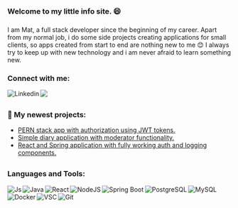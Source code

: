 ### Welcome to my little info site. :smile:

###
I am Mat, a full stack developer since the beginning of my career. Apart from my normal job, i do some side projects creating applications for small clients, so apps created from start to end are nothing new to me :blush: I always try to keep up with new technology and i am never afraid to learn something new.
<!--
I have the most experience working with React and Spring Boot, but recently i fall in love with React + NodeJs combination. 
-->
### Connect with me:
<a href="https://www.linkedin.com/in/mateusz-piorowski/"><img align="left" alt="Linkedin" src="https://img.shields.io/badge/-LinkedIn-%235d8239?logo=LinkedIn&logoColor=white&logoPosition=right&labelColor=grey" /></a>
<a href="mailto:mateuszpiorowski@gmail.com"> <img src="https://img.shields.io/badge/-Gmail-%235d8239?logo=Gmail&logoColor=white&logoPosition=right&labelColor=grey"/></a>

##
### :wrench: My newest projects:

- <a href="https://github.com/mpiorowski/pern-auth">PERN stack app with authorization using JWT tokens.</a>
- <a href="https://github.com/mpiorowski/diary-app">Simple diary application with moderator functionality.</a>
- <a href="https://github.com/mpiorowski/react-spring-auth">React and Spring application with fully working auth and logging components.</a>

##
### Languages and Tools:  

<div>
<img align="left" alt="Js" src="https://img.shields.io/badge/Languages-JavaScript-%235d8239?logo=JavaScript&logoColor=white" />
<img align="left" alt="Java" src="https://img.shields.io/badge/Languages-Java-%235d8239?logo=Java&logoColor=white" />
<img align="left" alt="React" src="https://img.shields.io/badge/Frameworks-React-%235d8239?logo=React&logoColor=white" />
<img align="left" alt="NodeJS" src="https://img.shields.io/badge/Frameworks-NodeJS-%235d8239?logo=Node.js&logoColor=white" />
<img align="left" alt="Spring Boot" src="https://img.shields.io/badge/Frameworks-Spring-%235d8239?logo=Spring&logoColor=white" />
<img align="left" alt="PostgreSQL" src="https://img.shields.io/badge/SQL-PostgreSQL-%235d8239?logo=PostgreSql&logoColor=white" />
</div>
<div>
<img align="left" alt="MySQL" src="https://img.shields.io/badge/SQL-MySQL-%235d8239?logo=MySql&logoColor=white" />
<img align="left" alt="Docker" src="https://img.shields.io/badge/Tools-Docker-%235d8239?logo=Docker&logoColor=white" />
<img align="left" alt="VSC" src="https://img.shields.io/badge/Tools-VSC-%235d8239?logo=visual-studio-code&logoColor=white" />
<img align="left" alt="Git" src="https://img.shields.io/badge/Tools-Git-%235d8239?logo=Git&logoColor=white" />
</div>



<!--
**mpiorowski/mpiorowski** is a ✨ _special_ ✨ repository because its `README.md` (this file) appears on your GitHub profile.

Here are some ideas to get you started:

- 🔭 I’m currently working on ...
- 🌱 I’m currently learning ...
- 👯 I’m looking to collaborate on ...
- 🤔 I’m looking for help with ...
- 💬 Ask me about ...
- 📫 How to reach me: ...
- 😄 Pronouns: ...
- ⚡ Fun fact: ...
-->
